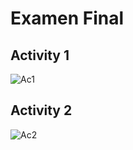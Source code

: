 # Examen Final

## Activity 1
![Ac1](https://github.com/user-attachments/assets/0772bd24-f5bb-4a07-adb1-7f2726e9d5b6)

## Activity 2
![Ac2](https://github.com/user-attachments/assets/ed32d979-d03b-4efc-81b4-def9432b193c)

